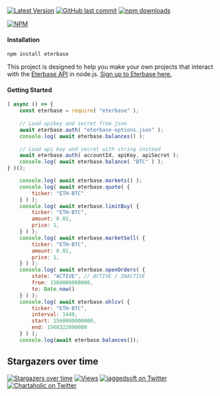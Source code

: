[![Latest Version](https://img.shields.io/github/release/jaggedsoft/eterbase-api.svg?style=flat-square)](https://github.com/jaggedsoft/eterbase-api/releases) 
[![GitHub last commit](https://img.shields.io/github/last-commit/jaggedsoft/eterbase-api.svg?maxAge=2400)](#)
[![npm downloads](https://img.shields.io/npm/dt/eterbase.svg?maxAge=7200)](https://www.npmjs.com/package/eterbase)

[![NPM](https://nodei.co/npm/eterbase.png?compact=true)](https://npmjs.org/package/eterbase)

#### Installation
```
npm install eterbase
```

This project is designed to help you make your own projects that interact with the [Eterbase API](https://developers.eterbase.exchange) in node.js. [Sign up to Eterbase here.](https://www.eterbase.com/)

#### Getting Started
```js
( async () => {
    const eterbase = require( "eterbase" );
    
    // Load apikey and secret from json
    await eterbase.auth( "eterbase-options.json" );
    console.log( await eterbase.balances() );
    
    // Load api key and secret with string instead
    await eterbase.auth( accountId, apiKey, apiSecret );
    console.log( await eterbase.balance( "BTC" ) );
} )();
```

```js
    console.log( await eterbase.markets() );
    console.log( await eterbase.quote( {
        ticker: "ETH-BTC"
    } ) );
    console.log( await eterbase.limitBuy( {
        ticker: "ETH-BTC",
        amount: 0.01,
        price: 1,
    } ) );
    console.log( await eterbase.marketSell( {
        ticker: "ETH-BTC",
        amount: 0.01,
        price: 1,
    } ) );
    console.log( await eterbase.openOrders( {
        state: "ACTIVE", // ACTIVE / INACTIVE
        from: 1560000000000,
        to: Date.now()
    } ) );
    console.log( await eterbase.ohlcv( {
        ticker: "ETH-BTC",
        interval: 1440,
        start: 1560000000000,
        end: 1568322090000
    } ) );
    console.log(await eterbase.balances());
```

## Stargazers over time

[![Stargazers over time](https://starcharts.herokuapp.com/jaggedsoft/eterbase-api.svg)](https://starcharts.herokuapp.com/jaggedsoft/eterbase-api)
[![Views](http://hits.dwyl.io/jaggedsoft/eterbase-api.svg)](http://hits.dwyl.io/jaggedsoft/eterbase-api)
[![jaggedsoft on Twitter](https://img.shields.io/twitter/follow/jaggedsoft.svg?style=social)](https://twitter.com/jaggedsoft)
[![Chartaholic on Twitter](https://img.shields.io/twitter/follow/Chartaholic.svg?style=social)](https://twitter.com/Chartaholic)
